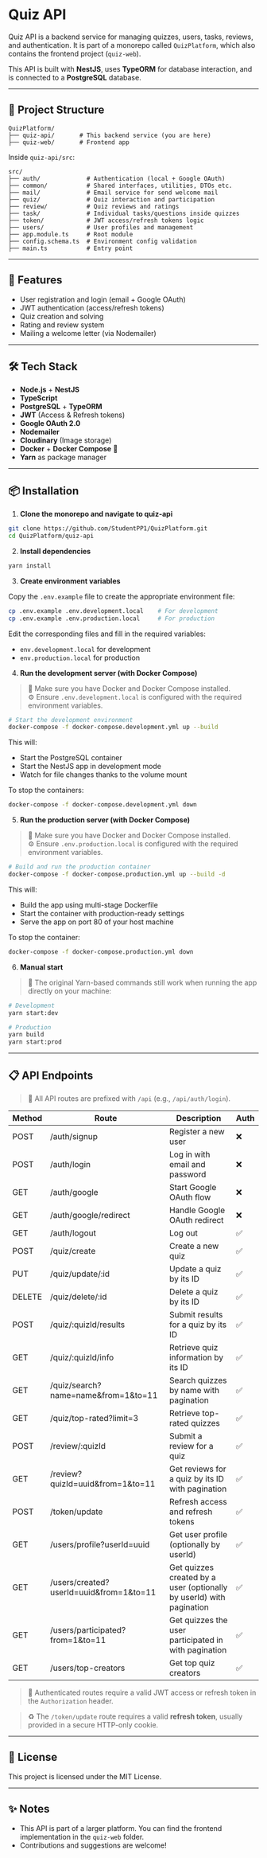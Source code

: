 # Quiz API

Quiz API is a backend service for managing quizzes, users, tasks, reviews, and authentication. It is part of a monorepo called `QuizPlatform`, which also contains the frontend project (`quiz-web`).

This API is built with **NestJS**, uses **TypeORM** for database interaction, and is connected to a **PostgreSQL** database.

---

## 📁 Project Structure

```
QuizPlatform/
├── quiz-api/       # This backend service (you are here)
├── quiz-web/       # Frontend app
```

Inside `quiz-api/src`:

```
src/
├── auth/             # Authentication (local + Google OAuth)
├── common/           # Shared interfaces, utilities, DTOs etc.
├── mail/             # Email service for send welcome mail
├── quiz/             # Quiz interaction and participation
├── review/           # Quiz reviews and ratings
├── task/             # Individual tasks/questions inside quizzes
├── token/            # JWT access/refresh tokens logic
├── users/            # User profiles and management
├── app.module.ts     # Root module
├── config.schema.ts  # Environment config validation
├── main.ts           # Entry point
```

---

## 🚀 Features

- User registration and login (email + Google OAuth)
- JWT authentication (access/refresh tokens)
- Quiz creation and solving
- Rating and review system
- Mailing a welcome letter (via Nodemailer)

---

## 🛠️ Tech Stack

- **Node.js** + **NestJS**
- **TypeScript**
- **PostgreSQL** + **TypeORM**
- **JWT** (Access & Refresh tokens)
- **Google OAuth 2.0**
- **Nodemailer**
- **Cloudinary** (Image storage)
- **Docker** + **Docker Compose** 🐳
- **Yarn** as package manager

---

## 📦 Installation

1. **Clone the monorepo and navigate to quiz-api**

```bash
git clone https://github.com/StudentPP1/QuizPlatform.git
cd QuizPlatform/quiz-api
```

2. **Install dependencies**

```bash
yarn install
```

3. **Create environment variables**

Copy the `.env.example` file to create the appropriate environment file:

```bash
cp .env.example .env.development.local    # For development
cp .env.example .env.production.local     # For production
```

Edit the corresponding files and fill in the required variables:

- `env.development.local` for development
- `env.production.local` for production

4. **Run the development server (with Docker Compose)**

> 🐳 Make sure you have Docker and Docker Compose installed.  
> ⚙️ Ensure `.env.development.local` is configured with the required environment variables.

```bash
# Start the development environment
docker-compose -f docker-compose.development.yml up --build
```

This will:

- Start the PostgreSQL container
- Start the NestJS app in development mode
- Watch for file changes thanks to the volume mount

To stop the containers:

```bash
docker-compose -f docker-compose.development.yml down
```

5. **Run the production server (with Docker Compose)**

> 🐳 Make sure you have Docker and Docker Compose installed.  
> ⚙️ Ensure `.env.production.local` is configured with the required environment variables.

```bash
# Build and run the production container
docker-compose -f docker-compose.production.yml up --build -d
```

This will:

- Build the app using multi-stage Dockerfile
- Start the container with production-ready settings
- Serve the app on port 80 of your host machine

To stop the container:

```bash
docker-compose -f docker-compose.production.yml down
```

6. **Manual start**

> 📝 The original Yarn-based commands still work when running the app directly on your machine:

```bash
# Development
yarn start:dev

# Production
yarn build
yarn start:prod
```

---

## 📋 API Endpoints

> 🧭 All API routes are prefixed with `/api` (e.g., `/api/auth/login`).

| Method | Route                                   | Description                                                          | Auth |
| ------ | --------------------------------------- | -------------------------------------------------------------------- | ---- |
| POST   | /auth/signup                            | Register a new user                                                  | ❌   |
| POST   | /auth/login                             | Log in with email and password                                       | ❌   |
| GET    | /auth/google                            | Start Google OAuth flow                                              | ❌   |
| GET    | /auth/google/redirect                   | Handle Google OAuth redirect                                         | ❌   |
| GET    | /auth/logout                            | Log out                                                              | ✅   |
| POST   | /quiz/create                            | Create a new quiz                                                    | ✅   |
| PUT    | /quiz/update/:id                        | Update a quiz by its ID                                              | ✅   |
| DELETE | /quiz/delete/:id                        | Delete a quiz by its ID                                              | ✅   |
| POST   | /quiz/:quizId/results                   | Submit results for a quiz by its ID                                  | ✅   |
| GET    | /quiz/:quizId/info                      | Retrieve quiz information by its ID                                  | ✅   |
| GET    | /quiz/search?name=name&from=1&to=11     | Search quizzes by name with pagination                               | ✅   |
| GET    | /quiz/top-rated?limit=3                 | Retrieve top-rated quizzes                                           | ✅   |
| POST   | /review/:quizId                         | Submit a review for a quiz                                           | ✅   |
| GET    | /review?quizId=uuid&from=1&to=11        | Get reviews for a quiz by its ID with pagination                     | ✅   |
| POST   | /token/update                           | Refresh access and refresh tokens                                    | ✅   |
| GET    | /users/profile?userId=uuid              | Get user profile (optionally by userId)                              | ✅   |
| GET    | /users/created?userId=uuid&from=1&to=11 | Get quizzes created by a user (optionally by userId) with pagination | ✅   |
| GET    | /users/participated?from=1&to=11        | Get quizzes the user participated in with pagination                 | ✅   |
| GET    | /users/top-creators                     | Get top quiz creators                                                | ✅   |

> 🔐 Authenticated routes require a valid JWT access or refresh token in the `Authorization` header.

> ♻️ The `/token/update` route requires a valid **refresh token**, usually provided in a secure HTTP-only cookie.

---

## 📄 License

This project is licensed under the MIT License.

---

## ✨ Notes

- This API is part of a larger platform. You can find the frontend implementation in the `quiz-web` folder.
- Contributions and suggestions are welcome!
